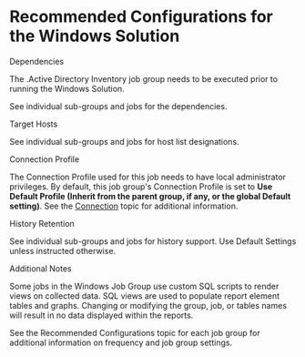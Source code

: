 # Recommended Configurations for the Windows Solution

Dependencies

The .Active Directory Inventory job group needs to be executed prior to running the Windows Solution.

See individual sub-groups and jobs for the dependencies.

Target Hosts

See individual sub-groups and jobs for host list designations.

Connection Profile

The Connection Profile used for this job needs to have local administrator privileges. By default, this job group's Connection Profile is set to __Use Default Profile (Inherit from the parent group, if any, or the global Default setting)__. See the [Connection](/docs/product_docs/accessanalyzer/accessanalyzer/enterpriseauditor/admin/settings/connection/overview.md) topic for additional information.

History Retention

See individual sub-groups and jobs for history support. Use Default Settings unless instructed otherwise.

Additional Notes

Some jobs in the Windows Job Group use custom SQL scripts to render views on collected data. SQL views are used to populate report element tables and graphs. Changing or modifying the group, job, or tables names will result in no data displayed within the reports.

See the Recommended Configurations topic for each job group for additional information on frequency and job group settings.
